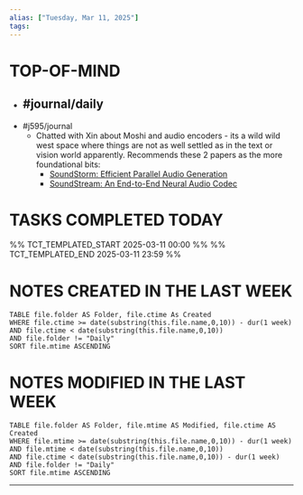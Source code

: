 ```yaml
---
alias: ["Tuesday, Mar 11, 2025"]
tags: 
---
```

# TOP-OF-MIND
- #journal/daily 
	- 
- #j595/journal 
	- Chatted with Xin about Moshi and audio encoders - its a wild wild west space where things are not as well settled as in the text or vision world apparently. Recommends these 2 papers as the more foundational bits:
		- [SoundStorm: Efficient Parallel Audio Generation](https://arxiv.org/abs/2305.09636)
		- [SoundStream: An End-to-End Neural Audio Codec](https://arxiv.org/abs/2107.03312)

# TASKS COMPLETED TODAY
%% TCT_TEMPLATED_START 2025-03-11 00:00 %%
%% TCT_TEMPLATED_END 2025-03-11 23:59 %%



# NOTES CREATED IN THE LAST WEEK
``` dataview
TABLE file.folder AS Folder, file.ctime As Created
WHERE file.ctime >= date(substring(this.file.name,0,10)) - dur(1 week) 
AND file.ctime < date(substring(this.file.name,0,10)) 
AND file.folder != "Daily"
SORT file.mtime ASCENDING
```

# NOTES MODIFIED IN THE LAST WEEK
``` dataview
TABLE file.folder AS Folder, file.mtime AS Modified, file.ctime AS Created
WHERE file.mtime >= date(substring(this.file.name,0,10)) - dur(1 week)
AND file.mtime < date(substring(this.file.name,0,10))
AND file.ctime < date(substring(this.file.name,0,10)) - dur(1 week)
AND file.folder != "Daily"
SORT file.mtime ASCENDING
```
---
